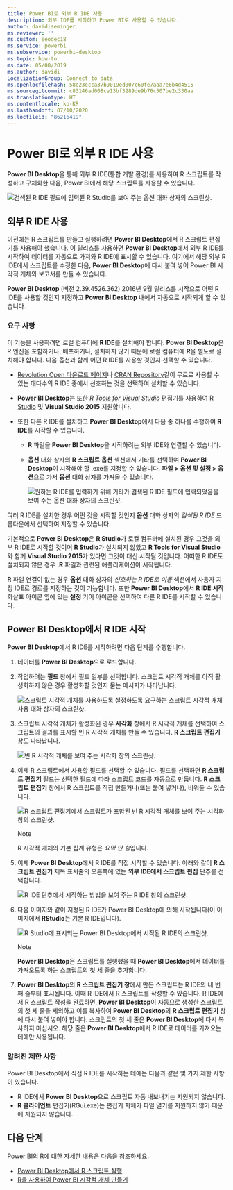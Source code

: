 ```yaml
---
title: Power BI로 외부 R IDE 사용
description: 외부 IDE를 시작하고 Power BI로 사용할 수 있습니다.
author: davidiseminger
ms.reviewer: ''
ms.custom: seodec18
ms.service: powerbi
ms.subservice: powerbi-desktop
ms.topic: how-to
ms.date: 05/08/2019
ms.author: davidi
LocalizationGroup: Connect to data
ms.openlocfilehash: 58e23ecca37b9019ed007c60fe7aaa7e6b4d4515
ms.sourcegitcommit: c83146ad008ce13bf3289de9b76c507be2c330aa
ms.translationtype: HT
ms.contentlocale: ko-KR
ms.lasthandoff: 07/10/2020
ms.locfileid: "86216419"
---
```

# <a name="use-an-external-r-ide-with-power-bi"></a>Power BI로 외부 R IDE 사용
**Power BI Desktop**을 통해 외부 R IDE(통합 개발 환경)를 사용하여 R 스크립트를 작성하고 구체화한 다음, Power BI에서 해당 스크립트를 사용할 수 있습니다.

![검색된 R IDE 필드에 입력된 R Studio를 보여 주는 옵션 대화 상자의 스크린샷.](media/desktop-r-ide/r-ide_1a.png)

## <a name="enable-an-external-r-ide"></a>외부 R IDE 사용
이전에는 R 스크립트를 만들고 실행하려면 **Power BI Desktop**에서 R 스크립트 편집기를 사용해야 했습니다. 이 릴리스를 사용하면 **Power BI Desktop**에서 외부 R IDE를 시작하여 데이터를 자동으로 가져와 R IDE에 표시할 수 있습니다. 여기에서 해당 외부 R IDE에서 스크립트를 수정한 다음, **Power BI Desktop**에 다시 붙여 넣어 Power BI 시각적 개체와 보고서를 만들 수 있습니다.

**Power BI Desktop** (버전 2.39.4526.362) 2016년 9월 릴리스를 시작으로 어떤 R IDE를 사용할 것인지 지정하고 **Power BI Desktop** 내에서 자동으로 시작되게 할 수 있습니다.

### <a name="requirements"></a>요구 사항
이 기능을 사용하려면 로컬 컴퓨터에 **R IDE**를 설치해야 합니다. **Power BI Desktop**은 R 엔진을 포함하거나, 배포하거나, 설치하지 않기 때문에 로컬 컴퓨터에 **R**을 별도로 설치해야 합니다. 다음 옵션과 함께 어떤 R IDE를 사용할 것인지 선택할 수 있습니다.

* [Revolution Open 다운로드 페이지](https://mran.revolutionanalytics.com/download/)나 [CRAN Repository](https://cran.r-project.org/bin/windows/base/)같이 무료로 사용할 수 있는 대다수의 R IDE 중에서 선호하는 것을 선택하여 설치할 수 있습니다.
* **Power BI Desktop**는 또한 [*R Tools for Visual Studio*](/visualstudio/rtvs) 편집기를 사용하여 [R Studio](https://www.rstudio.com/) 및 **Visual Studio 2015** 지원합니다.
* 또한 다른 R IDE를 설치하고 **Power BI Desktop**에서 다음 중 하나를 수행하여 **R IDE**를 시작할 수 있습니다.
  
  * **R** 파일을 **Power BI Desktop**을 시작하려는 외부 IDE와 연결할 수 있습니다.
  * **옵션** 대화 상자의 **R 스크립트 옵션** 섹션에서 기타를 선택하여 **Power BI Desktop**이 시작해야 할 .exe를 지정할 수 있습니다. **파일 > 옵션 및 설정 > 옵션**으로 가서 **옵션** 대화 상자를 가져올 수 있습니다.
    
    ![원하는 R IDE를 입력하기 위해 기타가 검색된 R IDE 필드에 입력되었음을 보여 주는 옵션 대화 상자의 스크린샷.](media/desktop-r-ide/r-ide_1b.png)

여러 R IDE를 설치한 경우 어떤 것을 시작할 것인지 **옵션** 대화 상자의 *검색된 R IDE* 드롭다운에서 선택하여 지정할 수 있습니다.

기본적으로 **Power BI Desktop**은 **R Studio**가 로컬 컴퓨터에 설치된 경우 그것을 외부 R IDE로 시작할 것이며 **R Studio**가 설치되지 않았고 **R Tools for Visual Studio**와 함께 **Visual Studio 2015**가 있다면 그것이 대신 시작될 것입니다. 어떠한 R IDE도 설치되지 않은 경우 **.R** 파일과 관련된 애플리케이션이 시작됩니다.

**R** 파일 연결이 없는 경우 **옵션** 대화 상자의 *선호하는 R IDE로 이동* 섹션에서 사용자 지정 IDE로 경로를 지정하는 것이 가능합니다. 또한 **Power BI Desktop**에서 **R IDE 시작** 화살표 아이콘 옆에 있는 **설정** 기어 아이콘을 선택하여 다른 R IDE를 시작할 수 있습니다.

## <a name="launch-an-r-ide-from-power-bi-desktop"></a>Power BI Desktop에서 R IDE 시작
**Power BI Desktop**에서 R IDE를 시작하려면 다음 단계를 수행합니다.

1. 데이터를 **Power BI Desktop**으로 로드합니다.
2. 작업하려는 **필드** 창에서 필드 일부를 선택합니다. 스크립트 시각적 개체를 아직 활성화하지 않은 경우 활성화할 것인지 묻는 메시지가 나타납니다.
   
   ![스크립트 시각적 개체를 사용하도록 설정하도록 요구하는 스크립트 시각적 개체 사용 대화 상자의 스크린샷.](media/desktop-r-ide/r-ide_3.png)
3. 스크립트 시각적 개체가 활성화된 경우 **시각화** 창에서 R 시각적 개체를 선택하여 스크립트의 결과를 표시할 빈 R 시각적 개체를 만들 수 있습니다. **R 스크립트 편집기** 창도 나타납니다.
   
   ![빈 R 시각적 개체를 보여 주는 시각화 창의 스크린샷.](media/desktop-r-ide/r-ide_4.png)
4. 이제 R 스크립트에서 사용할 필드를 선택할 수 있습니다. 필드를 선택하면 **R 스크립트 편집기** 필드는 선택한 필드에 따라 스크립트 코드를 자동으로 만듭니다. **R 스크립트 편집기** 창에서 R 스크립트를 직접 만들거나(또는 붙여 넣거나), 비워둘 수 있습니다.
   
   ![R 스크립트 편집기에서 스크립트가 포함된 빈 R 시각적 개체를 보여 주는 시각화 창의 스크린샷.](media/desktop-r-ide/r-ide_5.png)
   
   > [!NOTE]
   > R 시각적 개체의 기본 집계 유형은 *요약 안 함*입니다.
   > 
   > 
5. 이제 **Power BI Desktop**에서 R IDE를 직접 시작할 수 있습니다. 아래와 같이 **R 스크립트 편집기** 제목 표시줄의 오른쪽에 있는 **외부 IDE에서 스크립트 편집** 단추를 선택합니다.
   
   ![R IDE 단추에서 시작하는 방법을 보여 주는 R IDE 창의 스크린샷.](media/desktop-r-ide/r-ide_6.png)
6. 다음 이미지와 같이 지정된 R IDE가 Power BI Desktop에 의해 시작됩니다(이 이미지에서 **RStudio**는 기본 R IDE입니다).
   
   ![R Studio에 표시되는 Power BI Desktop에서 시작된 R IDE의 스크린샷.](media/desktop-r-ide/r-ide_7.png)
   
   > [!NOTE]
   > **Power BI Desktop**은 스크립트를 실행했을 때 **Power BI Desktop**에서 데이터를 가져오도록 하는 스크립트의 첫 세 줄을 추가합니다.
   > 
   > 
7. **Power BI Desktop**의 **R 스크립트 편집기 창**에서 만든 스크립트는 R IDE의 네 번째 줄부터 표시됩니다. 이때 R IDE에서 R 스크립트를 작성할 수 있습니다. R IDE에서 R 스크립트 작성을 완료하면, **Power BI Desktop**이 자동으로 생성한 스크립트의 첫 세 줄을 제외하고 이를 복사하여 **Power BI Desktop**의 **R 스크립트 편집기** 창에 다시 붙여 넣어야 합니다. 스크립트의 첫 세 줄은 **Power BI Desktop**에 다시 복사하지 마십시오. 해당 줄은 **Power BI Desktop**에서 R IDE로 데이터를 가져오는 데에만 사용됩니다.

### <a name="known-limitations"></a>알려진 제한 사항
Power BI Desktop에서 직접 R IDE를 시작하는 데에는 다음과 같은 몇 가지 제한 사항이 있습니다.

* R IDE에서 **Power BI Desktop**으로 스크립트 자동 내보내기는 지원되지 않습니다.
* **R 클라이언트** 편집기(RGui.exe)는 편집기 자체가 파일 열기를 지원하지 않기 때문에 지원되지 않습니다.

## <a name="next-steps"></a>다음 단계
Power BI의 R에 대한 자세한 내용은 다음을 참조하세요.

* [Power BI Desktop에서 R 스크립트 실행](desktop-r-scripts.md)
* [R을 사용하여 Power BI 시각적 개체 만들기](../create-reports/desktop-r-visuals.md)
